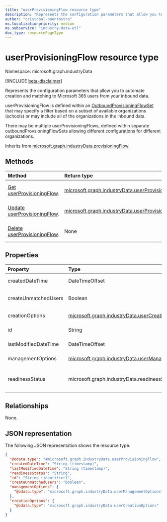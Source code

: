 ```yaml
---
title: "userProvisioningFlow resource type"
description: "Represents the configuration parameters that allow you to automate creation and matching to Microsoft 365 users from your inbound data."
author: "cristobal-buenrostro"
ms.localizationpriority: medium
ms.subservice: "industry-data-etl"
doc_type: resourcePageType
---
```


# userProvisioningFlow resource type

Namespace: microsoft.graph.industryData

[!INCLUDE [beta-disclaimer](../../includes/beta-disclaimer.md)]

Represents the configuration parameters that allow you to automate creation and matching to Microsoft 365 users from your inbound data.

userProvisioningFlow is defined within an [OutboundProvisioningFlowSet](industrydata-outboundprovisioningflowset.md) that may specify a filter based on a subset of available organizations (schools) or may include all of the organizations in the inbound data.

There may be multiple userProvisioningFlows, defined within separate outboundProvsioningFlowSets allowing different configurations for different organizations.

Inherits from [microsoft.graph.industryData.provisioningFlow](industrydata-provisioningflow.md).

## Methods

| Method                                                                                | Return type                                                                                                       | Description                                                                                                                                               |
| :------------------------------------------------------------------------------------ | :---------------------------------------------------------------------------------------------------------------- | :-------------------------------------------------------------------------------------------------------------------------------------------------------- |
| [Get userProvisioningFlow](../api/industrydata-userprovisioningflow-get.md).           | [microsoft.graph.industryData.userProvisioningFlow](industrydata-userprovisioningflow.md)            | Read the properties and relationships of a [microsoft.graph.industryData.userProvisioningFlow](industrydata-userprovisioningflow.md) object. |
| [Update userProvisioningFlow](../api/industrydata-userprovisioningflow-update.md).     | [microsoft.graph.industryData.userProvisioningFlow](industrydata-userprovisioningflow.md)            | Update the properties of a [microsoft.graph.industryData.userProvisioningFlow](industrydata-userprovisioningflow.md) object.                 |
| [Delete userProvisioningFlow](../api/industrydata-userprovisioningflow-delete.md).     | None                                                                                                              | Delete a [microsoft.graph.industryData.userProvisioningFlow](industrydata-userprovisioningflow.md) object.                                   |

## Properties

| Property             | Type                                                                                                     | Description                                                                                                                                                                                                         |
| :------------------- | :------------------------------------------------------------------------------------------------------- | :------------------------------------------------------------------------------------------------------------------------------------------------------------------------------------------------------------------ |
| createdDateTime      | DateTimeOffset                                                                                           | Inherited from [microsoft.graph.industryData.provisioningFlow](industrydata-provisioningflow.md).                                                                                                      |
| createUnmatchedUsers | Boolean                                                                                                  | A boolean choice indicating whether unmatched users should be created or ignored.                                                                                                                                    |
| creationOptions      | [microsoft.graph.industryData.userCreationOptions](industrydata-usercreationoptions.md)     | The different management choices for the new users to be provisioned.                                                                                                                                                |
| id                   | String                                                                                                   | Inherited from [microsoft.graph.industryData.provisioningFlow](industrydata-provisioningflow.md).                                                                                                      |
| lastModifiedDateTime | DateTimeOffset                                                                                           | Inherited from [microsoft.graph.industryData.provisioningFlow](industrydata-provisioningflow.md).                                                                                                      |
| managementOptions    | [microsoft.graph.industryData.userManagementOptions](industrydata-usermanagementoptions.md) | The different attribute choices for all the users to be considered.                                                                                                                                                  |
| readinessStatus      | microsoft.graph.industryData.readinessStatus                                                             | Inherited from [microsoft.graph.industryData.provisioningFlow](industrydata-provisioningflow.md). The possible values are: `notReady`, `ready`, `failed`, `disabled`, `expired`, `unknownFutureValue`. |

## Relationships

None.

## JSON representation

The following JSON representation shows the resource type.

<!-- {
  "blockType": "resource",
  "keyProperty": "id",
  "@odata.type": "microsoft.graph.industryData.userProvisioningFlow",
  "baseType": "microsoft.graph.industryData.provisioningFlow",
  "openType": false
}
-->

```json
{
  "@odata.type": "#microsoft.graph.industryData.userProvisioningFlow",
  "createdDateTime": "String (timestamp)",
  "lastModifiedDateTime": "String (timestamp)",
  "readinessStatus": "String",
  "id": "String (identifier)",
  "createUnmatchedUsers": "Boolean",
  "managementOptions": {
    "@odata.type": "microsoft.graph.industryData.userManagementOptions"
  },
  "creationOptions": {
    "@odata.type": "microsoft.graph.industryData.userCreationOptions"
  }
}
```
